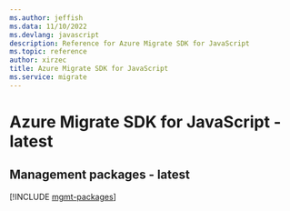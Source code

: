 ```yaml
---
ms.author: jeffish
ms.data: 11/10/2022
ms.devlang: javascript
description: Reference for Azure Migrate SDK for JavaScript
ms.topic: reference
author: xirzec
title: Azure Migrate SDK for JavaScript
ms.service: migrate
---
```

# Azure Migrate SDK for JavaScript - latest

## Management packages - latest
[!INCLUDE [mgmt-packages](migrate-mgmt-index.md)]